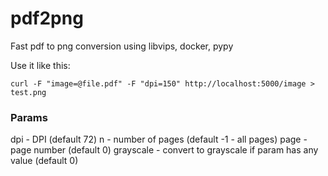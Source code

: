 # pdf2png

Fast pdf to png conversion using libvips, docker, pypy

Use it like this:

```shell
curl -F "image=@file.pdf" -F "dpi=150" http://localhost:5000/image > test.png
```

### Params

dpi - DPI (default 72)
n - number of pages (default -1 - all pages)
page - page number (default 0)
grayscale - convert to grayscale if param has any value (default 0)
